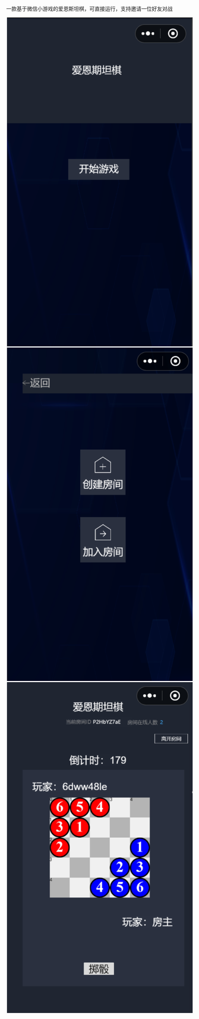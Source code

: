一款基于微信小游戏的爱恩斯坦棋，可直接运行，支持邀请一位好友对战
<div align=center>
<img width="500" src="https://github.com/woshidandan/AE_Master/blob/main/1.png" alt="封面"/>
</div>
<div align=center>
<img width="500" src="https://github.com/woshidandan/AE_Master/blob/main/2.png" alt="封面"/>
</div>
<div align=center>
<img width="500" src="https://github.com/woshidandan/AE_Master/blob/main/3.png" alt="封面"/>
</div>

